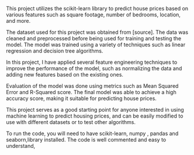 This project utilizes the scikit-learn library to predict house prices based on various features such as square footage, number of bedrooms, location, and more.

The dataset used for this project was obtained from [source]. The data was cleaned and preprocessed before being used for training and testing the model. The model was trained using a variety of techniques such as linear regression and decision tree algorithms.

In this project, I have applied several feature engineering techniques to improve the performance of the model, such as normalizing the data and adding new features based on the existing ones.

Evaluation of the model was done using metrics such as Mean Squared Error and R-Squared score. The final model was able to achieve a high accuracy score, making it suitable for predicting house prices.

This project serves as a good starting point for anyone interested in using machine learning to predict housing prices, and can be easily modified to use with different datasets or to test other algorithms.

To run the code, you will need to have scikit-learn, numpy , pandas  and seaborn,library installed. The code is well commented and easy to understand,

